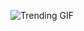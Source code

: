 
<!-- GIF_SECTION -->
![Trending GIF](https://media0.giphy.com/media/v1.Y2lkPThiYjIxNzcyeHk1dmlvZGJnNXl3bHJicXd2NGhxN3k1c21kdzdjMmg4b2ozamNydiZlcD12MV9naWZzX3NlYXJjaCZjdD1n/rplvK3z0IzLqBxVJWk/giphy.gif)
<!-- END_GIF_SECTION -->

